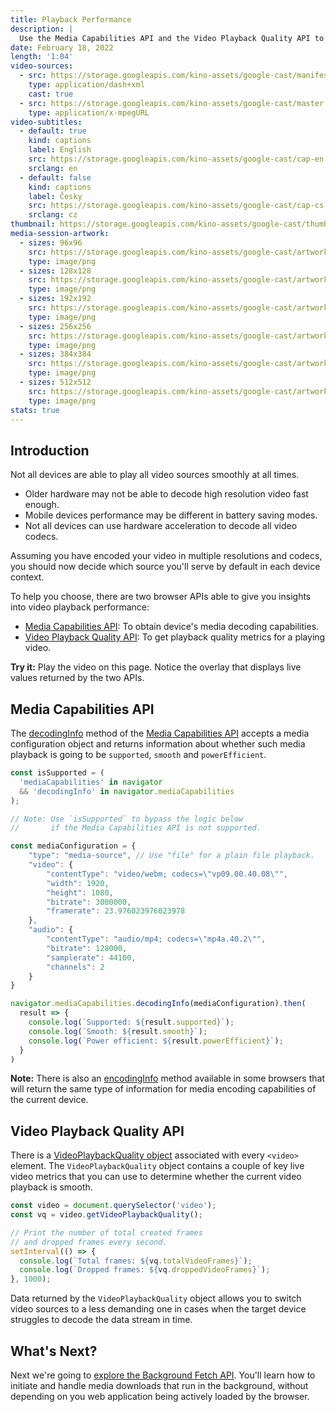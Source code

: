 ```yaml
---
title: Playback Performance
description: |
  Use the Media Capabilities API and the Video Playback Quality API to estimate and measure playback efficiency and smoothness.
date: February 18, 2022
length: '1:04'
video-sources:
  - src: https://storage.googleapis.com/kino-assets/google-cast/manifest.mpd
    type: application/dash+xml
    cast: true
  - src: https://storage.googleapis.com/kino-assets/google-cast/master.m3u8
    type: application/x-mpegURL
video-subtitles:
  - default: true
    kind: captions
    label: English
    src: https://storage.googleapis.com/kino-assets/google-cast/cap-en.vtt
    srclang: en
  - default: false
    kind: captions
    label: Česky
    src: https://storage.googleapis.com/kino-assets/google-cast/cap-cs.vtt
    srclang: cz
thumbnail: https://storage.googleapis.com/kino-assets/google-cast/thumbnail.png
media-session-artwork:
  - sizes: 96x96
    src: https://storage.googleapis.com/kino-assets/google-cast/artwork-96x96.png
    type: image/png
  - sizes: 128x128
    src: https://storage.googleapis.com/kino-assets/google-cast/artwork-128x128.png
    type: image/png
  - sizes: 192x192
    src: https://storage.googleapis.com/kino-assets/google-cast/artwork-192x192.png
    type: image/png
  - sizes: 256x256
    src: https://storage.googleapis.com/kino-assets/google-cast/artwork-256x256.png
    type: image/png
  - sizes: 384x384
    src: https://storage.googleapis.com/kino-assets/google-cast/artwork-384x384.png
    type: image/png
  - sizes: 512x512
    src: https://storage.googleapis.com/kino-assets/google-cast/artwork-512x512.png
    type: image/png
stats: true
---
```


## Introduction

Not all devices are able to play all video sources smoothly at all times.

* Older hardware may not be able to decode high resolution video fast enough.
* Mobile devices performance may be different in battery saving modes.
* Not all devices can use hardware acceleration to decode all video codecs.

Assuming you have encoded your video in multiple resolutions and codecs, you should now decide which source you'll serve by default in each device context.

To help you choose, there are two browser APIs able to give you insights into video playback performance:

* [Media Capabilities API]: To obtain device's media decoding capabilities.
* [Video Playback Quality API]: To get playback quality metrics for a playing video.

**Try it:** Play the video on this page. Notice the overlay that displays live values returned by the two APIs.

## Media Capabilities API

The [decodingInfo] method of the [Media Capabilities API] accepts a media configuration object and returns information about whether such media playback is going to be `supported`, `smooth` and `powerEfficient`.

```js
const isSupported = (
  'mediaCapabilities' in navigator
  && 'decodingInfo' in navigator.mediaCapabilities
);

// Note: Use `isSupported` to bypass the logic below
//       if the Media Capabilities API is not supported.

const mediaConfiguration = {
    "type": "media-source", // Use "file" for a plain file playback.
    "video": {
        "contentType": "video/webm; codecs=\"vp09.00.40.08\"",
        "width": 1920,
        "height": 1080,
        "bitrate": 3000000,
        "framerate": 23.976023976023978
    },
    "audio": {
        "contentType": "audio/mp4; codecs=\"mp4a.40.2\"",
        "bitrate": 128000,
        "samplerate": 44100,
        "channels": 2
    }
}

navigator.mediaCapabilities.decodingInfo(mediaConfiguration).then(
  result => {
    console.log(`Supported: ${result.supported}`);
    console.log(`Smooth: ${result.smooth}`);
    console.log(`Power efficient: ${result.powerEfficient}`);
  }
)
```

**Note:** There is also an [encodingInfo] method available in some browsers that will return the same type of information for media encoding capabilities of the current device.

## Video Playback Quality API

There is a [VideoPlaybackQuality object] associated with every `<video>` element. The `VideoPlaybackQuality` object contains a couple of key live video metrics that you can use to determine whether the current video playback is smooth.

```js
const video = document.querySelector('video');
const vq = video.getVideoPlaybackQuality();

// Print the number of total created frames
// and dropped frames every second.
setInterval(() => {
  console.log(`Total frames: ${vq.totalVideoFrames}`);
  console.log(`Dropped frames: ${vq.droppedVideoFrames}`);
}, 1000);
```

Data returned by the `VideoPlaybackQuality` object allows you to switch video sources to a less demanding one in cases when the target device struggles to decode the data stream in time.

## What's Next?

Next we're going to [explore the Background Fetch API]. You'll learn how to initiate and handle media downloads that run in the background, without depending on you web application being actively loaded by the browser.

[Media Capabilities API]: https://developer.mozilla.org/en-US/docs/Web/API/MediaCapabilities
[Video Playback Quality API]: https://developer.mozilla.org/en-US/docs/Web/API/VideoPlaybackQuality
[decodingInfo]: https://developer.mozilla.org/en-US/docs/Web/API/MediaCapabilities/decodingInfo
[encodingInfo]: https://developer.mozilla.org/en-US/docs/Web/API/MediaCapabilities/encodingInfo
[VideoPlaybackQuality object]: https://developer.mozilla.org/en-US/docs/Web/API/VideoPlaybackQuality
[explore the Background Fetch API]: /background-fetch-api/
